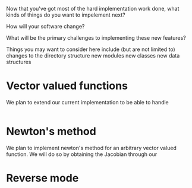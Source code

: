 Now that you've got most of the hard implementation work done, what kinds of things do you want to impelement next? 

How will your software change? 

What will be the primary challenges to implementing these new features? 

Things you may want to consider here include (but are not limited to) 
changes to the directory structure
new modules
new classes 
new data structures


# Vector valued functions
We plan to extend our current implementation to be able to handle 

```python
```

# Newton's method
We plan to implement newton's method for an arbitrary vector valued function. We will do so by obtaining the Jacobian through our 

# Reverse mode


